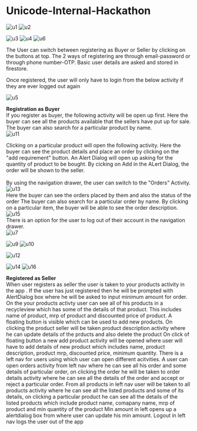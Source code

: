 # Unicode-Internal-Hackathon
![u1](https://user-images.githubusercontent.com/80092236/146875567-e95eb076-1624-49e6-9333-69da6ca0856f.jpg)            ![u2](https://user-images.githubusercontent.com/80092236/146875569-cd91fd7d-973d-47a2-a2b2-d9ca3aa8dd08.jpg)

![u3](https://user-images.githubusercontent.com/80092236/146875577-0390f01f-edf5-4244-928d-fcaca9838e55.jpg)            ![u4](https://user-images.githubusercontent.com/80092236/146875596-4cdff28d-5a92-498d-aa52-24031ccb520a.jpg)     ![u6](https://user-images.githubusercontent.com/80092236/146877723-d26fa82b-d9ec-4c57-84f6-2b5d72d9b1e6.jpg)


The User can switch between registering as Buyer or Seller by clicking on the buttons at top.
The 2 ways of registering are through email-password or through phone number-OTP.
Basic user details are asked and stored in firestore.

Once registered, the user will only have to login from the below activity if they are ever logged out again

![u5](https://user-images.githubusercontent.com/80092236/146875604-9e5859d9-bf28-42b1-a860-56a017d78c3c.jpg)

<b>Registration as Buyer</b>
<br>
If you register as buyer, the following activity will be open up first.
Here the buyer can see all the products available that the sellers have put up for sale.
The buyer can also search for a particular product by name.<br>
![u11](https://user-images.githubusercontent.com/80092236/146875729-e4d26e92-276c-4141-8206-330a4ea65ab2.jpg)

Clicking on a particular product will open the following activity.
Here the buyer can see the product details and place an order by clicking on the "add requirement" button.
An Alert Dialog will open up asking for the quantity of product to be bought.
By cicking on Add in the ALert Dialog, the order will be shown to the seller.<br>
<br>By using the navigation drawer, the user can switch to the "Orders" Activity.<br>
![u13](https://user-images.githubusercontent.com/80092236/146875650-9a6dd07d-f195-4ce4-b076-c5099d7ab0c2.jpg)
<br>Here the buyer can see the orders placed by them and also the status of the order
The buyer can also search for a particular order by name.
By clicking on a particular item, the buyer will be able to see the order description.<br>
![u15](https://user-images.githubusercontent.com/80092236/146875658-2a268ff9-2654-4fe3-8af0-8c98f1e065aa.jpg)
<br>There is an option for the user to log out of their account in the navigation drawer.<br>
![u7](https://user-images.githubusercontent.com/80092236/146875613-35990c6f-ffbd-4466-b465-78cd9882c5a3.jpg)

![u9](https://user-images.githubusercontent.com/80092236/146875626-45f8cae6-2521-44cd-8749-d3b24a1e74d8.jpg)
![u10](https://user-images.githubusercontent.com/80092236/146875727-de1bbc6b-685a-4667-aa9e-cb765f5230c2.jpg)

![u12](https://user-images.githubusercontent.com/80092236/146877406-ccd5dd54-1ca5-4d0c-b646-ff661c858943.jpg)

![u14](https://user-images.githubusercontent.com/80092236/146875655-e0ece36b-cf5b-4d45-b49d-a9c8fee160b7.jpg)
![u16](https://user-images.githubusercontent.com/80092236/146875673-3f24611f-b2a1-4359-b86f-bb592a4c3e92.jpg)


<b>Registered as Seller</b><br>
When user registers as seller the user is taken to your products activity in the app .
If the user has just registered then he will be prompted with AlertDialog box where he will be asked to input minimum amount for order.
On the your products activty user can see all of his products in a recycleview which has some of the details of that product.
This includes name of product, mrp of product and discounted price of product.
A floating button is visible which can be used to add new products.
On clicking the product seller will be taken product description activity where he can update details of the prducts and also delete the product
On click of floating button a new add product activity will be opened where user will have to add details of new product which includes name, product description, 
product mrp, discounted price, minimum quantity.
There is a left nav for users using which user can open different acitvities.
A user can open orders activity from left nav where he can see all his order and some details of particular order, on clicking the order he will be taken to order details activity where he can see all the details of the order and accept or reject a particular order.
From all products in left nav user will be taken to all products activity where he can see all the listed products and some of its details, on clicking a particular product he can see all the details of the listed products which include product name, comapany name, mrp of product and min quantity of the product 
Min amount in left opens up a alertdialog box from where user can update his min amount.
Logout in left nav logs the user out of the app
